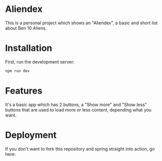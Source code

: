 # Aliendex

This is a personal project which shows an "Aliendex", a basic and short list about Ben 10 Aliens.

# Installation

First, run the development server:

```bash
npm run dev
```

# Features

It's a basic app which has 2 buttons, a "Show more" and "Show less" buttons that are used to load more or less content, depending what you want.

# Deployment

If you don't want to fork this repository and spring straight into action, go here: 
